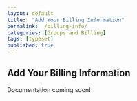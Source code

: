 ```yaml
---
layout: default
title:  "Add Your Billing Information"
permalink:  /billing-info/
categories: [Groups and Billing]
tags: [typeset]
published: true
---
```


<section data-type="chapter" class="hsecchapter" data-hederis-type="hsecchapter" id="billing-info" data-pi-attrs="id: billing-info; data-tags: typeset;" role="doc-chapter" data-tags="typeset" data-author-name=" " data-book-title=" " title="Add Your Billing Information"><h1 data-hederis-type="hblkchaptitle" class="hblkchaptitle" id="pwbh9AK3t">Add Your Billing Information</h1><p class="hblkp" data-hederis-type="hblkp" id="pLjb9bHGY">Documentation coming soon!</p></section>